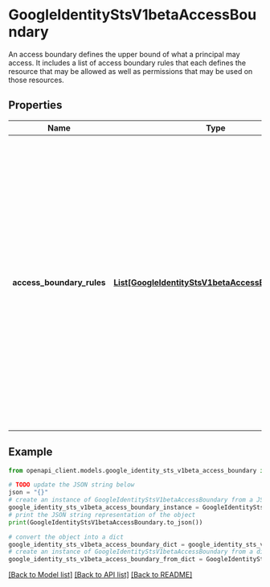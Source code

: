 # GoogleIdentityStsV1betaAccessBoundary

An access boundary defines the upper bound of what a principal may access. It includes a list of access boundary rules that each defines the resource that may be allowed as well as permissions that may be used on those resources.

## Properties

Name | Type | Description | Notes
------------ | ------------- | ------------- | -------------
**access_boundary_rules** | [**List[GoogleIdentityStsV1betaAccessBoundaryRule]**](GoogleIdentityStsV1betaAccessBoundaryRule.md) | A list of access boundary rules which defines the upper bound of the permission a principal may carry. If multiple rules are specified, the effective access boundary is the union of all the access boundary rules attached. One access boundary can contain at most 10 rules. | [optional] 

## Example

```python
from openapi_client.models.google_identity_sts_v1beta_access_boundary import GoogleIdentityStsV1betaAccessBoundary

# TODO update the JSON string below
json = "{}"
# create an instance of GoogleIdentityStsV1betaAccessBoundary from a JSON string
google_identity_sts_v1beta_access_boundary_instance = GoogleIdentityStsV1betaAccessBoundary.from_json(json)
# print the JSON string representation of the object
print(GoogleIdentityStsV1betaAccessBoundary.to_json())

# convert the object into a dict
google_identity_sts_v1beta_access_boundary_dict = google_identity_sts_v1beta_access_boundary_instance.to_dict()
# create an instance of GoogleIdentityStsV1betaAccessBoundary from a dict
google_identity_sts_v1beta_access_boundary_from_dict = GoogleIdentityStsV1betaAccessBoundary.from_dict(google_identity_sts_v1beta_access_boundary_dict)
```
[[Back to Model list]](../README.md#documentation-for-models) [[Back to API list]](../README.md#documentation-for-api-endpoints) [[Back to README]](../README.md)


